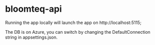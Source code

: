# bloomteq-api
 
Running the app locally will launch the app on http://localhost:5115;

The DB is on Azure, you can switch by changing the DefaultConnection string in appsettings.json.
